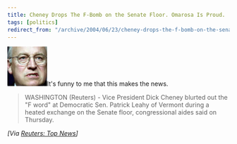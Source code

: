 ```yaml
---
title: Cheney Drops The F-Bomb on the Senate Floor. Omarosa Is Proud.
tags: [politics]
redirect_from: "/archive/2004/06/23/cheney-drops-the-f-bomb-on-the-senate-floor-omarosa-is-proud.aspx/"
---
```


![Cheney](/assets/images/Cheney.jpg)It's funny to me that this makes the news.

> WASHINGTON (Reuters) - Vice President Dick Cheney blurted out the "F
> word" at Democratic Sen. Patrick Leahy of Vermont during a heated
> exchange on the Senate floor, congressional aides said on Thursday.

*[Via [Reuters: Top
News](http://www.reuters.com/newsArticle.jhtml?type=topNews&storyID=5509471&src=rss/topNews&section=news)]*

